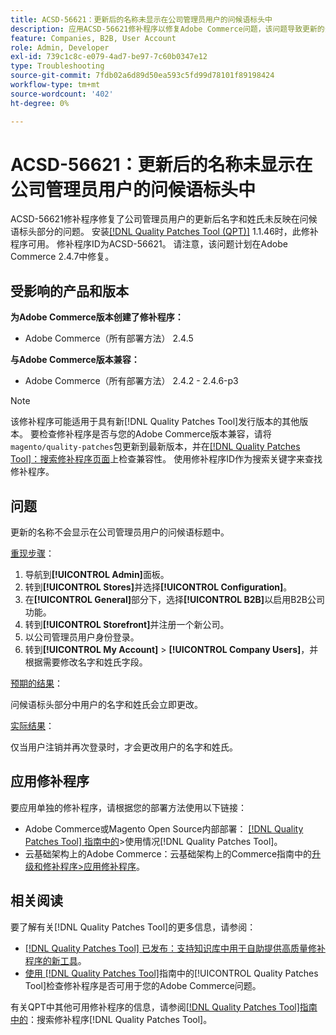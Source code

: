 ```yaml
---
title: ACSD-56621：更新后的名称未显示在公司管理员用户的问候语标头中
description: 应用ACSD-56621修补程序以修复Adobe Commerce问题，该问题导致更新的公司管理员用户的名字和姓氏未反映在问候语标头部分。
feature: Companies, B2B, User Account
role: Admin, Developer
exl-id: 739c1c8c-e079-4ad7-be97-7c60b0347e12
type: Troubleshooting
source-git-commit: 7fdb02a6d89d50ea593c5fd99d78101f89198424
workflow-type: tm+mt
source-wordcount: '402'
ht-degree: 0%

---
```


# ACSD-56621：更新后的名称未显示在公司管理员用户的问候语标头中

ACSD-56621修补程序修复了公司管理员用户的更新后名字和姓氏未反映在问候语标头部分的问题。 安装[[!DNL Quality Patches Tool (QPT)]](https://experienceleague.adobe.com/zh-hans/docs/commerce-operations/tools/quality-patches-tool/quality-patches-tool-to-self-serve-quality-patches) 1.1.46时，此修补程序可用。 修补程序ID为ACSD-56621。 请注意，该问题计划在Adobe Commerce 2.4.7中修复。

## 受影响的产品和版本

**为Adobe Commerce版本创建了修补程序：**

* Adobe Commerce（所有部署方法） 2.4.5

**与Adobe Commerce版本兼容：**

* Adobe Commerce（所有部署方法） 2.4.2 - 2.4.6-p3

>[!NOTE]
>
>该修补程序可能适用于具有新[!DNL Quality Patches Tool]发行版本的其他版本。 要检查修补程序是否与您的Adobe Commerce版本兼容，请将`magento/quality-patches`包更新到最新版本，并在[[!DNL Quality Patches Tool]：搜索修补程序页面](https://experienceleague.adobe.com/tools/commerce-quality-patches/index.html?lang=zh-Hans)上检查兼容性。 使用修补程序ID作为搜索关键字来查找修补程序。

## 问题

更新的名称不会显示在公司管理员用户的问候语标题中。

<u>重现步骤</u>：

1. 导航到&#x200B;**[!UICONTROL Admin]**&#x200B;面板。
1. 转到&#x200B;**[!UICONTROL Stores]**&#x200B;并选择&#x200B;**[!UICONTROL Configuration]**。
1. 在&#x200B;**[!UICONTROL General]**&#x200B;部分下，选择&#x200B;**[!UICONTROL B2B]**&#x200B;以启用B2B公司功能。
1. 转到&#x200B;**[!UICONTROL Storefront]**&#x200B;并注册一个新公司。
1. 以公司管理员用户身份登录。
1. 转到&#x200B;**[!UICONTROL My Account]** > **[!UICONTROL Company Users]**，并根据需要修改名字和姓氏字段。

<u>预期的结果</u>：

问候语标头部分中用户的名字和姓氏会立即更改。

<u>实际结果</u>：

仅当用户注销并再次登录时，才会更改用户的名字和姓氏。

## 应用修补程序

要应用单独的修补程序，请根据您的部署方法使用以下链接：

* Adobe Commerce或Magento Open Source内部部署： [[!DNL Quality Patches Tool] 指南中的](/help/tools/quality-patches-tool/usage.md)>使用情况[!DNL Quality Patches Tool]。
* 云基础架构上的Adobe Commerce：云基础架构上的Commerce指南中的[升级和修补程序>应用修补程序](https://experienceleague.adobe.com/docs/commerce-cloud-service/user-guide/develop/upgrade/apply-patches.html?lang=zh-Hans)。

## 相关阅读

要了解有关[!DNL Quality Patches Tool]的更多信息，请参阅：

* [[!DNL Quality Patches Tool] 已发布：支持知识库中用于自助提供高质量修补程序的新工具](https://experienceleague.adobe.com/zh-hans/docs/commerce-operations/tools/quality-patches-tool/quality-patches-tool-to-self-serve-quality-patches)。
* [使用 [!DNL Quality Patches Tool]](/help/tools/quality-patches-tool/patches-available-in-qpt/check-patch-for-magento-issue-with-magento-quality-patches.md)指南中的[!UICONTROL Quality Patches Tool]检查修补程序是否可用于您的Adobe Commerce问题。


有关QPT中其他可用修补程序的信息，请参阅[[!DNL Quality Patches Tool]指南中的](https://experienceleague.adobe.com/tools/commerce-quality-patches/index.html?lang=zh-Hans)：搜索修补程序[!DNL Quality Patches Tool]。
